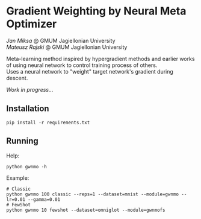 # Gradient Weighting by Neural Meta Optimizer
*Jan Miksa* @ GMUM Jagiellonian University  
*Mateusz Rajski* @ GMUM Jagiellonian University

Meta-learning method inspired by hypergradient methods and earlier works of using neural network to control training process of others.  
Uses a neural network to "weight" target network's gradient during descent.

*Work in progress...*

## Installation

```
pip install -r requirements.txt  
```

## Running

Help:  
```
python gwnmo -h 
```

Example:  
```
# Classic
python gwnmo 100 classic --reps=1 --dataset=mnist --module=gwnmo --lr=0.01 --gamma=0.01
# FewShot
python gwnmo 10 fewshot --dataset=omniglot --module=gwnmofs
```
